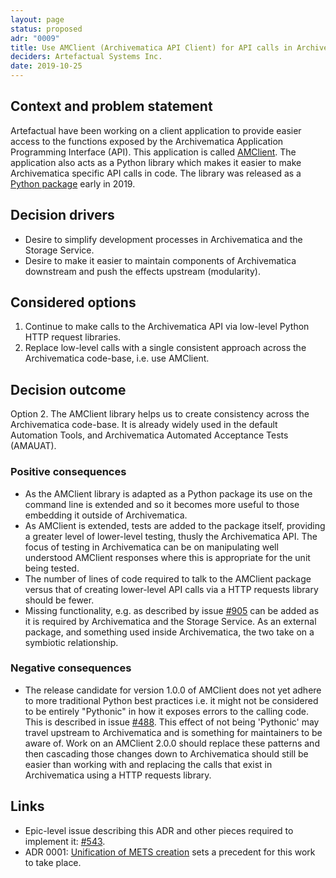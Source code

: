 ```yaml
---
layout: page
status: proposed
adr: "0009"
title: Use AMClient (Archivematica API Client) for API calls in Archivematica
deciders: Artefactual Systems Inc.
date: 2019-10-25
---
```


## Context and problem statement

Artefactual have been working on a client application to provide easier access
to the functions exposed by the Archivematica Application Programming Interface
(API). This application is called [AMClient][amclient-1]. The application also
acts as a Python library which makes it easier to make Archivematica specific
API calls in code. The library was released as a [Python package][amclient-2]
early in 2019.

## Decision drivers

* Desire to simplify development processes in Archivematica and the Storage
  Service.
* Desire to make it easier to maintain components of Archivematica downstream
  and push the effects upstream (modularity).

## Considered options

1. Continue to make calls to the Archivematica API via low-level Python HTTP
   request libraries.
2. Replace low-level calls with a single consistent approach across the
   Archivematica code-base, i.e. use AMClient.

## Decision outcome

Option 2. The AMClient library helps us to create consistency across the
Archivematica code-base. It is already widely used in the default Automation
Tools, and Archivematica Automated Acceptance Tests (AMAUAT).

### Positive consequences

* As the AMClient library is adapted as a Python package its use on the command
  line is extended and so it becomes more useful to those embedding it outside
  of Archivematica.
* As AMClient is extended, tests are added to the package itself, providing a
  greater level of lower-level testing, thusly the Archivematica API. The focus
  of testing in Archivematica can be on manipulating well understood AMClient
  responses where this is appropriate for the unit being tested.
* The number of lines of code required to talk to the AMClient package versus
  that of creating lower-level API calls via a HTTP requests library should be
  fewer.
* Missing functionality, e.g. as described by issue [#905][amclient-3] can be
  added as it is required by Archivematica and the Storage Service. As an
  external package, and something used inside Archivematica, the two take on a
  symbiotic relationship.

### Negative consequences

* The release candidate for version 1.0.0 of AMClient does not yet adhere to
  more traditional Python best practices i.e. it might not be considered to be
  entirely "Pythonic" in how it exposes errors to the calling code. This is
  described in issue [#488][amclient-4]. This effect of not being 'Pythonic'
  may travel upstream to Archivematica and is something for maintainers to be
  aware of. Work on an AMClient 2.0.0 should replace these patterns and then
  cascading those changes down to Archivematica should still be easier than
  working with and replacing the calls that exist in Archivematica using a HTTP
  requests library.

## Links

* Epic-level issue describing this ADR and other pieces required to implement
  it: [#543][amclient-5].
* ADR 0001: [Unification of METS creation][amclient-6] sets a precedent for
  this work to take place.

[amclient-1]: https://github.com/artefactual-labs/amclient
[amclient-2]: https://pypi.org/project/amclient/
[amclient-3]: https://github.com/archivematica/Issues/issues/905
[amclient-4]: https://github.com/archivematica/Issues/issues/488
[amclient-5]: https://github.com/archivematica/Issues/issues/543
[amclient-6]: https://adr.archivematica.org/0001-unification-of-mets-creation.html
